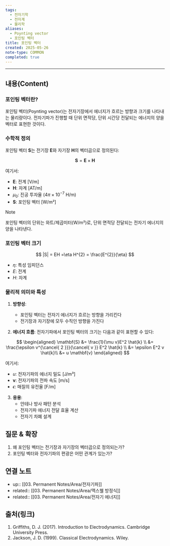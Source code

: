 ```yaml
---
tags:
  - 전자기학
  - 전자계
  - 물리학
aliases:
  - Poynting vector
  - 포인팅 벡터
title: 포인팅 벡터
created: 2025-05-26
note-type: COMMON
completed: true
---
```


---

## 내용(Content)

### 포인팅 벡터란?

포인팅 벡터(Poynting vector)는 전자기장에서 에너지가 흐르는 방향과 크기를 나타내는 물리량이다. 전자기파가 진행할 때 단위 면적당, 단위 시간당 전달되는 에너지의 양을 벡터로 표현한 것이다.

### 수학적 정의

포인팅 벡터 $\mathbf{S}$는 전기장 $\mathbf{E}$와 자기장 $\mathbf{H}$의 벡터곱으로 정의된다:

$$
\mathbf{S} =  \mathbf{E} \times \mathbf{H}
$$

여기서:
- $\mathbf{E}$: 전계 [V/m]
- $\mathbf{H}$: 자계 [AT/m]
- $\mu_{0}$: 진공 투자율 ($4\pi \times 10^{-7}$ H/m)
- $\mathbf{S}$: 포인팅 벡터 [W/m²]

>[!note]
>포인팅 벡터의 단위는 와트/제곱미터(W/m²)로, 단위 면적당 전달되는 전자기 에너지의 양을 나타낸다.

### 포인팅 벡터 크기

$$
|S| = EH =\eta H^{2} = \frac{E^{2}}{\eta} 
$$
- $\eta$: 특성 임피던스
- $E$: 전계
- $H$: 자계
### 물리적 의미와 특성

1. **방향성**: 
   - 포인팅 벡터는 전자기 에너지가 흐르는 방향을 가리킨다
   - 전기장과 자기장에 모두 수직인 방향을 가진다

2. **에너지 흐름**:
전자기파에서 포인팅 벡터의 크기는 다음과 같이 표현할 수 있다:

$$
\begin{aligned}
\mathbf{S} &= \frac{1}{\mu v}E^2 \hat{k} \\
&= \frac{\epsilon v^{\cancel{ 2 }}}{\cancel{ v }} E^2 \hat{k} \\
&= \epsilon E^2 v \hat{k}\\
&= u \mathbf{v}
\end{aligned}
$$

여기서:
- $u$: 전자기파의 에너지 밀도 [J/m³]
- $\mathbf{v}$: 전자기파의 전파 속도 [m/s]
- $\epsilon$: 매질의 유전율 [F/m]

3. **응용**:
   - 안테나 방사 패턴 분석
   - 전자기파 에너지 전달 효율 계산
   - 전자기 차폐 설계

## 질문 & 확장

1. 왜 포인팅 벡터는 전기장과 자기장의 벡터곱으로 정의되는가?
2. 포인팅 벡터와 전자기파의 편광은 어떤 관계가 있는가?

## 연결 노트

- up:: [[03. Permanent Notes/Area/전자기파]]
- related:: [[03. Permanent Notes/Area/맥스웰 방정식]]
- related:: [[03. Permanent Notes/Area/전자기 에너지]]

## 출처(링크)

1. Griffiths, D. J. (2017). Introduction to Electrodynamics. Cambridge University Press.
2. Jackson, J. D. (1999). Classical Electrodynamics. Wiley.

